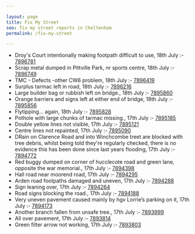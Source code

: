 ```yaml
---

layout: page
title: Fix My Street
seo: fix my street reports in Cheltenham
permalink: /fix-my-street

---
```


<!-- fix_marker starts -->

- Droy's Court intentionally making footpath difficult to use, 18th July :- [7896781](https://www.fixmystreet.com/report/7896781)
- Scrap metal dumped in Pittville Park, nr sports centre, 18th July :- [7896749](https://www.fixmystreet.com/report/7896749)
- TMC - Defects -other CW6 problem, 18th July :- [7896419](https://www.fixmystreet.com/report/7896419)
- Surplus tarmac left in road, 18th July :- [7896216](https://www.fixmystreet.com/report/7896216)
- Large builder bag or rubbish left on bridge., 18th July :- [7895860](https://www.fixmystreet.com/report/7895860)
- Orange barriers and signs left at either end of bridge, 18th July :- [7895856](https://www.fixmystreet.com/report/7895856)
- Flytipping... again, 18th July :- [7895828](https://www.fixmystreet.com/report/7895828)
- Pothole with large chunks of tarmac missing., 17th July :- [7895185](https://www.fixmystreet.com/report/7895185)
- Double yellow lines not visible, 17th July :- [7895121](https://www.fixmystreet.com/report/7895121)
- Centre lines not repainted, 17th July :- [7895090](https://www.fixmystreet.com/report/7895090)
- DRain on Clarence Road and into Winchcombe treet are blocked with tree debris, whilst being told they're regularly checked, there is no evidence this has been done since last years flooding, 17th July :- [7894772](https://www.fixmystreet.com/report/7894772)
- Red buggy dumped on corner of hucclecote road and green lane, opposite the war memorial., 17th July :- [7894398](https://www.fixmystreet.com/report/7894398)
- Hall road near moorend road, 17th July :- [7894295](https://www.fixmystreet.com/report/7894295)
- Arden road footpaths damaged and uneven, 17th July :- [7894288](https://www.fixmystreet.com/report/7894288)
- Sign leaning over, 17th July :- [7894264](https://www.fixmystreet.com/report/7894264)
- Road signs blocking the road., 17th July :- [7894188](https://www.fixmystreet.com/report/7894188)
- Very uneven pavement caused mainly by hgv Lorrie’s parking on it, 17th July :- [7894173](https://www.fixmystreet.com/report/7894173)
- Another branch fallen from unsafe tree., 17th July :- [7893999](https://www.fixmystreet.com/report/7893999)
- All over pavement, 17th July :- [7893814](https://www.fixmystreet.com/report/7893814)
- Green filter arrow not working, 17th July :- [7893803](https://www.fixmystreet.com/report/7893803)

<!-- fix_marker ends -->